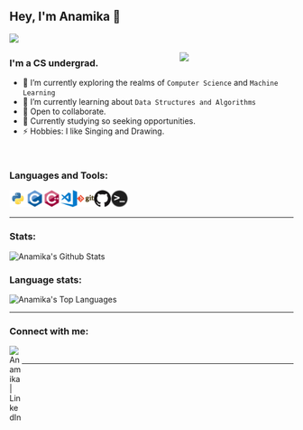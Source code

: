 ## Hey, I'm Anamika 👋

[<img src="https://komarev.com/ghpvc/?username=anamika0802&label=Profile+Views&color=4287f5&style=flat" />](https://github.com/anamika0802)

<!-- <img src="https://media.giphy.com/media/fAnzw6YK33jMwzp5wp/giphy.gif" align="right"  width="100%"/> 
<img src="https://media.giphy.com/media/xUA7bdpLxQhsSQdyog/giphy.gif" align="right"  width="40%"/>-->
<img src="https://media1.tenor.com/images/104f3a788e614cb7ecf468d09eff1d1a/tenor.gif?itemid=14794084" align="right"  width="40%"/>

<!-- <img src="https://media.giphy.com/media/11ZSwQNWba4YF2/giphy.gif" align="right" width="200px" height="20%" />
 -->

### I'm a CS undergrad.

- 🔭 I’m currently exploring the realms of `Computer Science` and `Machine Learning`
- 🌱 I’m currently learning about `Data Structures and Algorithms`
- 👯 Open to collaborate.
- 💼  Currently studying so seeking opportunities.
- ⚡ Hobbies: I like Singing and Drawing.

<br/>


### Languages and Tools:

<img align="left" alt="python" width="30px" src="https://raw.githubusercontent.com/github/explore/80688e429a7d4ef2fca1e82350fe8e3517d3494d/topics/python/python.png" />

<img align="left" alt="C" width="30px" height="30px" src="https://github.com/devicons/devicon/blob/master/icons/c/c-original.svg"> 
<img align="left" alt="C++" width="30px" height="30px" src="https://github.com/devicons/devicon/blob/master/icons/cplusplus/cplusplus-original.svg">

<!-- <img align="left" alt="JavaScript" width="26px" src="https://raw.githubusercontent.com/github/explore/80688e429a7d4ef2fca1e82350fe8e3517d3494d/topics/javascript/javascript.png"/>
<img align="left" alt="HTML5" width="26px" src="https://raw.githubusercontent.com/github/explore/80688e429a7d4ef2fca1e82350fe8e3517d3494d/topics/html/html.png"/>

<img align="left" alt="CSS3" width="26px" src="https://raw.githubusercontent.com/github/explore/80688e429a7d4ef2fca1e82350fe8e3517d3494d/topics/css/css.png" />
 <img align="left" alt="PyCharm" width="26px" src="https://upload.wikimedia.org/wikipedia/commons/1/1d/PyCharm_Icon.svg" /> -->

<img align="left" alt="Visual Studio Code" width="30px" src="https://raw.githubusercontent.com/github/explore/80688e429a7d4ef2fca1e82350fe8e3517d3494d/topics/visual-studio-code/visual-studio-code.png" />

<img align="left" alt="Git" width="30px" src="https://raw.githubusercontent.com/github/explore/80688e429a7d4ef2fca1e82350fe8e3517d3494d/topics/git/git.png" />

<img align="left" alt="GitHub" width="30px" src="https://raw.githubusercontent.com/github/explore/78df643247d429f6cc873026c0622819ad797942/topics/github/github.png" />

<img align="left" alt="Terminal" width="30px" src="https://raw.githubusercontent.com/github/explore/80688e429a7d4ef2fca1e82350fe8e3517d3494d/topics/terminal/terminal.png" />


<br/>
<br/>



---
### Stats:
<!-- 
[![Aviral's github stats](https://github-readme-stats.vercel.app/api?username=aviral10&count_private=true&show_icons=true&theme=tokyonight&hide=contribs,prs&cache_second=10000)](https://github.com/aviral10)
-->
<img alt="Anamika's Github Stats" src="https://github-readme-stats.vercel.app/api?username=anamika0802&show_icons=true&count_private=true&theme=tokyonight" />



### Language stats:

<img alt="Anamika's Top Languages" src="https://github-readme-stats.vercel.app/api/top-langs/?username=anamika0802&layout=compact&theme=tokyonight&hide=Jupyter Notebook"/>

---

### Connect with me:

<!-- [<img align="left" alt="Aviral | Twitter" width="22px" src="https://cdn.jsdelivr.net/npm/simple-icons@v3/icons/twitter.svg" />][twitter] -->
[<img align="left" alt="Anamika | LinkedIn" width="22px" src="https://cdn.jsdelivr.net/npm/simple-icons@v3/icons/linkedin.svg" />][linkedin]

<br/>

---

<br/>

[website]: https://blank
[twitter]: https://twitter.com/
[youtube]: https://youtube.com/__
[instagram]: https://instagram.com/@@@@
[linkedin]: https://www.linkedin.com/in/anamika-8a57b0214/
